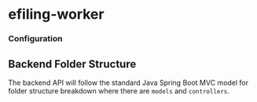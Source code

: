 # efiling-worker

### Configuration

## Backend Folder Structure

The backend API will follow the standard Java Spring Boot MVC model for folder structure breakdown where there are `models` and `controllers`.
